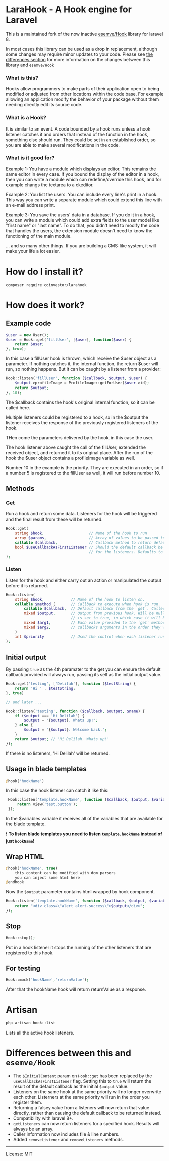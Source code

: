 # LaraHook - A Hook engine for Laravel

This is a maintained fork of the now inactive [esemve/Hook](https://github.com/esemve/Hook) library for laravel 8.   

In most cases this library can be used as a drop in replacement, although some changes may require minor updates to your code. Please see [the differences section](#differences-between-this-and-esemvehook) for more information on the changes between this library and `esemve/Hook`

### What is this?

Hooks allow programmers to make parts of their application open to being modified or adjusted from other locations within the code base. For example allowing an application modify the behavior of your package without them needing directly edit its source code.

### What is a Hook?

It is similar to an event. A code bounded by a hook runs unless a hook listener catches it and orders that instead of the function in the hook, something else should run. They could be set in an established order, so you are able to make several modifications in the code.

### What is it good for?

Example 1: You have a module which displays an editor. This remains the same editor in every case.
If you bound the display of the editor in a hook, then you can write a module which can redefine/override this hook, and for example changs the textarea to a ckeditor.

Example 2: You list the users. You can include every line's print in a hook. This way you can write a separate module which could extend this line with an e-mail address print.

Example 3: You save the users' data in a database. If you do it in a hook, you can write a module which could add extra fields to the user model like "first name" or "last name". To do that, you didn't need to modify the code that handles the users, the extension module doesn't need to know the functioning of the main module.


... and so many other things. If you are building a CMS-like system, it will make your life a lot easier.

# How do I install it?

```bash
composer require coinvestor/larahook
```

# How does it work?

## Example code

```php
$user = new User();
$user = Hook::get('fillUser', [$user], function($user) {
    return $user;
}, true);
```

In this case a fillUser hook is thrown, which receive the $user object as a parameter. If nothing catches it, the internal function, the return $user will run, so nothing happens. But it can be caught by a listener from a provider:

```php
Hook::listen('fillUser', function ($callback, $output, $user) {
    $output->profileImage = ProfileImage::getForUser($user->id);
    return $output;
}, 10);

```
The $callback contains the hook's original internal function, so it can be called here.

Multiple listeners could be registered to a hook, so in the $output the listener receives the response of the previously registered listeners of the hook.

THen come the parameters delivered by the hook, in this case the user.

The hook listener above caught the call of the fillUser, extended the received object, and returned it to its original place. After the run of the hook the $user object contains a profileImage variable as well.

Number 10 in the example is the priority. They are executed in an order, so if a number 5 is registered to the fillUser as well, it will run before number 10.

## Methods

### Get
Run a hook and return some data. Listeners for the hook will be triggered and the final result from these will be returned.
```php
Hook::get(
    string $hook,                    // Name of the hook to run
    array $params,                   // Array of values to be passed to the listeners on this hook.
    callable $callback,              // Callback method to return default value if no listeners are registered.
    bool $useCallbackAsFirstListener // Should the default callback be run and used as the first $output value
                                     // for the listeners. Defaults to false.
);
```

### Listen
Listen for the hook and either carry out an action or manipulated the output before it is returned.
```php
Hook::listen(
    string $hook,            // Name of the hook to listen on.
    callable $method (       // Callback to execute when hook is run. 
        callable $callback,  // Default callback from the `get`. Called as `$callback->call` 
        mixed $output,       // Output from previous hook. Will be null unless useCallbackAsFirstListener
                             // is set to true, in which case it will be the default callbacks value.
        mixed $arg1,         // Each value provided to the `get` methods params array, is added to the
        mixed $arg2,         // callbacks arguments in the order they were added.
    )
    int $priority            // Used the control when each listener runs. The higher this value, the later it will run in the list of listeners on the hook.
);
```

## Initial output

By passing `true` as the 4th paramater to the get you can ensure the default callback
provided will always run, passing its self as the initial output value.

```php
Hook::get('testing', ['Delilah'], function ($testString) {
    return 'Hi ' . $testString;
}, true)

// and later ...

Hook::listen('testing', function ($callback, $output, $name) {
    if ($output === 'Hi Delilah') {
        $output = "{$output}. Whats up!";
    } else {
        $output = "{$output}. Welcome back.";
    }
    return $output; // 'Hi Delilah. Whats up!'
});
```

If there is no listeners, 'Hi Delilah' will be returned.

## Usage in blade templates

```php
@hook('hookName')
```

In this case the hook listener can catch it like this:
```php
 Hook::listen('template.hookName', function ($callback, $output, $variables) {
     return view('test.button');
 });
```
In the $variables variable it receives all of the variables that are available for the blade template.

:exclamation: **To listen blade templates you need to listen `template.hookName` instead of just `hookName`!**

## Wrap HTML
```php
@hook('hookName', true)
    this content can be modified with dom parsers
    you can inject some html here
@endhook
```
Now the `$output` parameter contains html wrapped by hook component.
```php
Hook::listen('template.hookName', function ($callback, $output, $variables) {
    return "<div class=\"alert alert-success\">$output</div>";
});
```

## Stop
```php
Hook::stop();
```
Put in a hook listener it stops the running of the other listeners that are registered to this hook.


## For testing

```php
Hook::mock('hookName','returnValue');
```
After that the hookName hook will return returnValue as a response.

# Artisan

```bash
php artisan hook::list
```

Lists all the active hook listeners.

# Differences between this and `esemve/Hook`

* The `$InitialContent` param on `Hook::get` has been replaced by the `useCallbackAsFirstListener` flag. Setting this to `true` will return the result of the default callback as the initial `$output` value.
* Listeners on the same hook at the same priority will no longer overwrite each other. Listerners at the same priority will run in the order you register them. 
* Returning a falsey value from a listeners will now return that value directly, rather than causing the default callback to be returned instead.
* Compatibility with laravel 8+.
* `getListeners` can now return listeners for a specified hook. Results will always be an array.
* Caller information now includes file & line numbers.
* Added `removeListener` and `removeListeners` methods.


---
License: MIT
